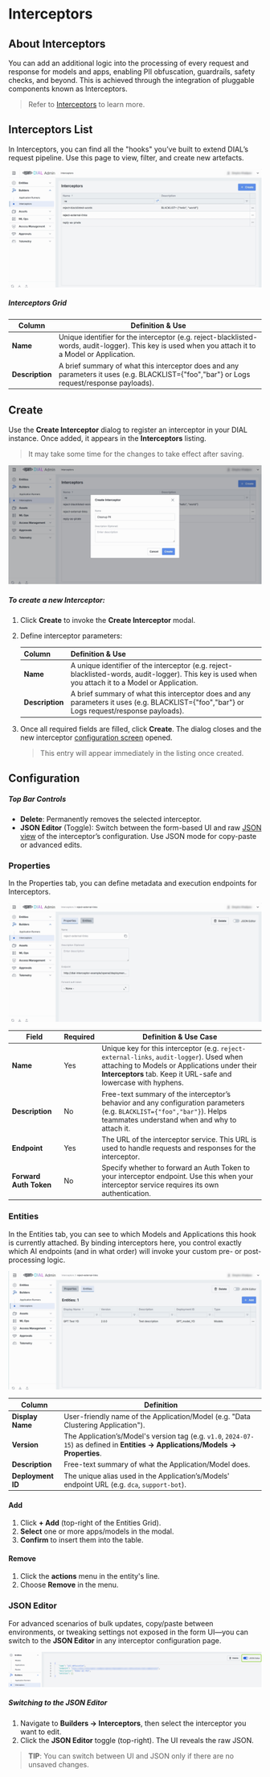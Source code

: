 # Interceptors

## About Interceptors

You can add an additional logic into the processing of every request and response for models and apps, enabling PII obfuscation, guardrails, safety checks, and beyond. This is achieved through the integration of pluggable components known as Interceptors. 

> Refer to [Interceptors](/docs/platform/3.core/6.interceptors.md) to learn more.

## Interceptors List

In Interceptors, you can find all the "hooks" you’ve built to extend DIAL’s request pipeline. Use this page to view, filter, and create new artefacts.

![ ](img/img_28.png)

##### Interceptors Grid

| Column          | Definition & Use |
|-----------------|------------------------|
| **Name**        | Unique identifier for the interceptor (e.g. reject-blacklisted-words, audit-logger). This key is used when you attach it to a Model or Application. |
| **Description** | A brief summary of what this interceptor does and any parameters it uses (e.g. BLACKLIST={"foo","bar"} or Logs request/response payloads).          |

## Create

Use the **Create Interceptor** dialog to register an interceptor in your DIAL instance. Once added, it appears in the **Interceptors** listing.

> It may take some time for the changes to take effect after saving.

![img_1.png](img/img_29.png)

##### To create a new Interceptor:

1. Click **Create** to invoke the **Create Interceptor** modal.
2. Define interceptor parameters:

    | Column          | Definition & Use  |
    |-----------------|-------------|
    | **Name**        | A unique identifier of the interceptor (e.g. reject-blacklisted-words, audit-logger). This key is used when you attach it to a Model or Application. |
    | **Description** | A brief summary of what this interceptor does and any parameters it uses (e.g. BLACKLIST={"foo","bar"} or Logs request/response payloads).          |
3. Once all required fields are filled, click **Create**. The dialog closes and the new interceptor [configuration screen](#configuration) opened.

    > This entry will appear immediately in the listing once created.

## Configuration

##### Top Bar Controls

* **Delete**: Permanently removes the selected interceptor.
* **JSON Editor** (Toggle): Switch between the form-based UI and raw [JSON view](#json-editor) of the interceptor’s configuration. Use JSON mode for copy-paste or advanced edits.

### Properties

In the Properties tab, you can define metadata and execution endpoints for Interceptors.

![img_2.png](img/img_30.png)

| Field  | Required | Definition & Use Case    |
|----------|-----------|--------------|
| **Name**               | Yes   | Unique key for this interceptor (e.g. `reject-external-links`, `audit-logger`). Used when attaching to Models or Applications under their **Interceptors** tab. Keep it URL-safe and lowercase with hyphens.              |
| **Description**        | No        | Free-text summary of the interceptor’s behavior and any configuration parameters (e.g. `BLACKLIST={"foo","bar"}`). Helps teammates understand when and why to attach it.                                                  |
| **Endpoint**           | Yes   | The URL of the interceptor service. This URL is used to handle requests and responses for the interceptor.                                                                                                                    |
| **Forward Auth Token** | No        | Specify whether to forward an Auth Token to your interceptor endpoint. Use this when your interceptor service requires its own authentication. |

### Entities

In the Entities tab, you can see to which Models and Applications this hook is currently attached. By binding interceptors here, you control exactly which AI endpoints (and in what order) will invoke your custom pre- or post-processing logic.

![img_3.png](img/img_31.png)


| Column            | Definition|
| ----------------- | -----------------|
| **Display Name**  | User-friendly name of the Application/Model (e.g. "Data Clustering Application").                                      |
| **Version**       | The Application’s/Model's version tag (e.g. `v1.0`, `2024-07-15`) as defined in **Entities → Applications/Models → Properties**. |
| **Description**   | Free-text summary of what the Application/Model does.                                                                   |
| **Deployment ID** | The unique alias used in the Application’s/Models' endpoint URL (e.g. `dca`, `support-bot`).                              |

#### Add

1. Click **+ Add** (top-right of the Entities Grid).
2. **Select** one or more apps/models in the modal.
3. **Confirm** to insert them into the table.

#### Remove
 
1. Click the **actions** menu in the entity's line.
2. Choose **Remove** in the menu.

### JSON Editor

For advanced scenarios of bulk updates, copy/paste between environments, or tweaking settings not exposed in the form UI—you can switch to the **JSON Editor** in any interceptor configuration page.

![](img/71.png)

##### Switching to the JSON Editor

1. Navigate to **Builders → Interceptors**, then select the interceptor you want to edit.
2. Click the **JSON Editor** toggle (top-right). The UI reveals the raw JSON.

> **TIP**: You can switch between UI and JSON only if there are no unsaved changes.
